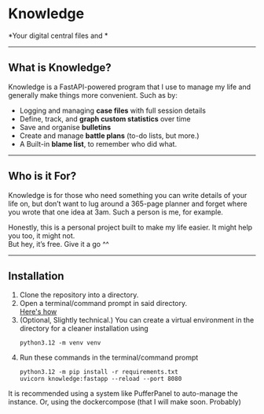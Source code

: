 # Knowledge

*Your digital central files and *

---

## What is Knowledge?

Knowledge is a FastAPI-powered program that I use to manage my life and
generally make things more convenient. Such as by:

- Logging and managing **case files** with full session details
- Define, track, and **graph custom statistics** over time
- Save and organise **bulletins**
- Create and manage **battle plans** (to-do lists, but more.)
- A Built-in **blame list**, to remember who did what.

---

## Who is it For?
Knowledge is for those who need something you can write details of your life
on, but don’t want to lug around a 365-page planner and forget where you wrote
that one idea at 3am. Such a person is me, for example.

Honestly, this is a personal project built to make my life easier.
It might help you too, it might not.<br>
But hey, it’s free. Give it a go ^^

---

## Installation

1. Clone the repository into a directory.
2. Open a terminal/command prompt in said directory.<br>
[Here's how](https://www.youtube.com/watch?v=bgSSJQolR0E)
3. (Optional, Slightly technical.) You can create a virtual environment
    in the directory for a cleaner installation using
    ```
    python3.12 -m venv venv
   ```
4. Run these commands in the terminal/command prompt
    ```shell
    python3.12 -m pip install -r requirements.txt
    uvicorn knowledge:fastapp --reload --port 8080
    ```

It is recommended using a system like PufferPanel to auto-manage the instance.
Or, using the dockercompose (that I will make soon. Probably)